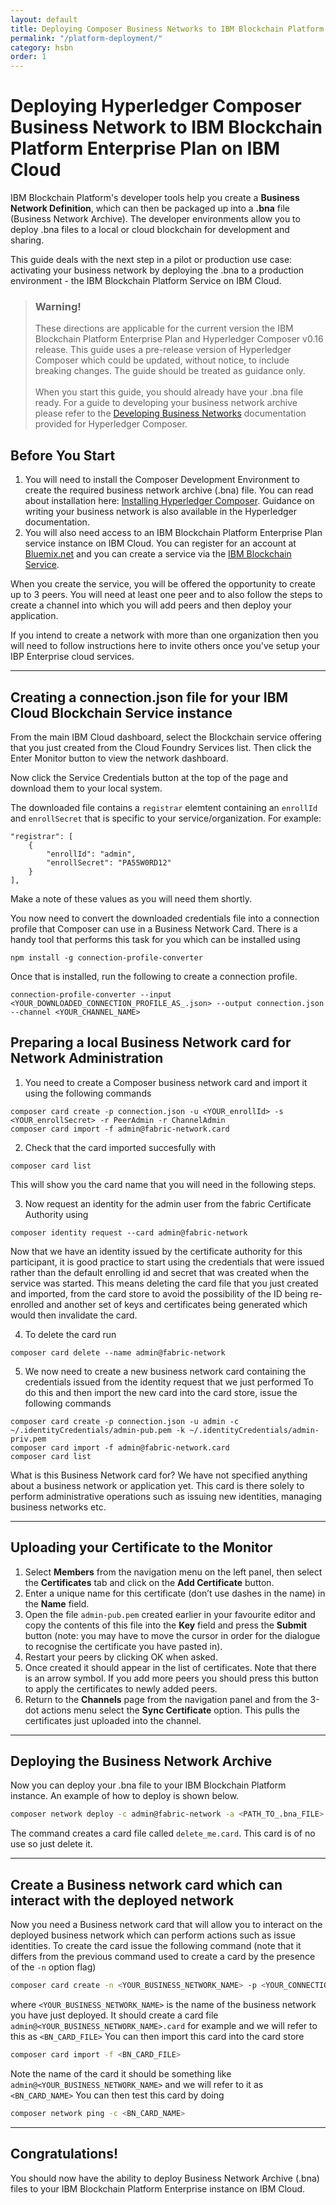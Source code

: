 ```yaml
---
layout: default
title: Deploying Composer Business Networks to IBM Blockchain Platform
permalink: "/platform-deployment/"
category: hsbn
order: 1
---
```


# Deploying Hyperledger Composer Business Network to IBM Blockchain Platform Enterprise Plan on IBM Cloud

IBM Blockchain Platform's developer tools help you create a **Business Network Definition**, which can then be packaged up into a **.bna** file (Business Network Archive).  The developer environments allow you to deploy .bna files to a local or cloud blockchain for development and sharing.

This guide deals with the next step in a pilot or production use case: activating your business network by deploying the .bna to a production environment - the IBM Blockchain Platform Service on IBM Cloud.

> ### Warning!
> These directions are applicable for the current version the IBM Blockchain Platform Enterprise Plan and Hyperledger Composer v0.16 release. This guide uses a pre-release version of Hyperledger Composer which could be updated, without notice, to include breaking changes. The guide should be treated as guidance only.<br><br>
> When you start this guide, you should already have your .bna file ready. For a guide to  developing your business network archive please refer to the [Developing Business Networks](https://ibm-blockchain.github.io/develop/business-network/business-network-index) documentation provided for Hyperledger Composer.

## Before You Start
1. You will need to install the Composer Development Environment to create the required business network archive (.bna) file. You can read about installation here: [Installing Hyperledger Composer](https://ibm-blockchain.github.io/develop/installing/development-tools).  Guidance on writing your business network is also available in the Hyperledger documentation.
2. You will also need access to an IBM Blockchain Platform Enterprise Plan service instance on IBM Cloud. You can register for an account at [Bluemix.net](https://console.bluemix.net/registration/) and you can create a service via the [IBM Blockchain Service](https://console.ng.bluemix.net/catalog/services/blockchain).

When you create the service, you will be offered the opportunity to create up to 3 peers. You will need at least one peer and to also follow the steps to create a channel into which you will add peers and then deploy your application.

If you intend to create a network with more than one organization then you will need to follow instructions here to invite others once you've setup your IBP Enterprise cloud services.

---

## Creating a connection.json file for your IBM Cloud Blockchain Service instance
From the main IBM Cloud dashboard, select the Blockchain service offering that you just created from the Cloud Foundry Services list. Then click the Enter Monitor button to view the network dashboard.

Now click the Service Credentials button at the top of the page and download them to your local system.

The downloaded file contains a `registrar` elemtent containing an `enrollId` and `enrollSecret` that is specific to your service/organization. 
For example:
```
"registrar": [
    {
        "enrollId": "admin",
        "enrollSecret": "PA55W0RD12"
    }
],
```
Make a note of these values as you will need them shortly.

You now need to convert the downloaded credentials file into a connection profile that Composer can use in a Business Network Card.
There is a handy tool that performs this task for you which can be installed using

```
npm install -g connection-profile-converter
```

Once that is installed, run the following to create a connection profile.

```
connection-profile-converter --input <YOUR_DOWNLOADED_CONNECTION_PROFILE_AS_.json> --output connection.json --channel <YOUR_CHANNEL_NAME> 
```

## Preparing a local Business Network card for Network Administration

1. You need to create a Composer business network card and import it using the following commands

```
composer card create -p connection.json -u <YOUR_enrollId> -s <YOUR_enrollSecret> -r PeerAdmin -r ChannelAdmin
composer card import -f admin@fabric-network.card
```

2. Check that the card imported succesfully with 
```
composer card list
```
This will show you the card name that you will need in the following steps.

3. Now request an identity for the admin user from the fabric Certificate Authority using
```
composer identity request --card admin@fabric-network
```

Now that we have an identity issued by the certificate authority for this participant, it is good practice to start using the credentials that were issued rather than the default enrolling id and secret that was created when the service was started.
This means deleting the card file that you just created and imported, from the card store to avoid the possibility of the ID being re-enrolled and another set of keys and certificates being generated which would then invalidate the card.

4. To delete the card run 
```
composer card delete --name admin@fabric-network
```

5. We now need to create a new business network card containing the credentials issued from the identity request that we just performed
To do this and then import the new card into the card store, issue the following commands

```
composer card create -p connection.json -u admin -c ~/.identityCredentials/admin-pub.pem -k ~/.identityCredentials/admin-priv.pem
composer card import -f admin@fabric-network.card
composer card list
```

What is this Business Network card for?
We have not specified anything about a business network or application yet. This card is there solely to perform administrative operations such as issuing new identities, managing business networks etc.

---

## Uploading your Certificate to the Monitor

1. Select **Members** from the navigation menu on the left panel, then select the **Certificates** tab and click on the **Add Certificate** button.
2. Enter a unique name for this certificate (don’t use dashes in the name) in the **Name** field.
3. Open the file ``admin-pub.pem`` created earlier in your favourite editor and copy the contents of this file into the **Key** field and press the **Submit** button (note: you may have to move the cursor in order for the dialogue to recognise the certificate you have pasted in).
4. Restart your peers by clicking OK when asked.
5. Once created it should appear in the list of certificates. Note that there is an arrow symbol. If you add more peers you should press this button to apply the certificates to newly added peers.
6. Return to the **Channels** page from the navigation panel and from the 3-dot actions menu select the **Sync Certificate** option. This pulls the certificates just uploaded into the channel.

---

## Deploying the Business Network Archive

Now you can deploy your .bna file to your IBM Blockchain Platform instance. An example of how to deploy is shown below.
```bash
composer network deploy -c admin@fabric-network -a <PATH_TO_.bna_FILE> -A admin -C ~/.identityCredentials/admin-pub.pem -f delete_me.card
```
The command creates a card file called `delete_me.card`. This card is of no use so just delete it.

---

## Create a Business network card which can interact with the deployed network

Now you need a Business network card that will allow you to interact on the deployed business network which can perform actions such as issue identities. To create the card issue the following command (note that it differs from the previous command used to create a card by the presence of the `-n` option flag)
```bash
composer card create -n <YOUR_BUSINESS_NETWORK_NAME> -p <YOUR_CONNECTION_PROFILE_FILE> -u admin -c ~/.identityCredentials/admin-pub.pem -k ~/.identityCredentials/admin-priv.pem
```
where `<YOUR_BUSINESS_NETWORK_NAME>` is the name of the business network you have just deployed. It should create a card file `admin@<YOUR_BUSINESS_NETWORK_NAME>.card` for example and we will refer to this as `<BN_CARD_FILE>`
You can then import this card into the card store
```bash
composer card import -f <BN_CARD_FILE>
```
Note the name of the card it should be something like `admin@<YOUR_BUSINESS_NETWORK_NAME>` and we will refer to it as `<BN_CARD_NAME>`
You can then test this card by doing
```bash
composer network ping -c <BN_CARD_NAME>
```

---

## Congratulations!

You should now have the ability to deploy Business Network Archive (.bna) files to your IBM Blockchain Platform Enterprise instance on IBM Cloud.

